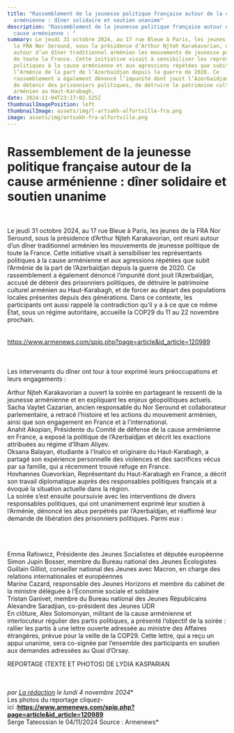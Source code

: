 ```yaml
---
title: "Rassemblement de la jeunesse politique française autour de la cause
  arménienne : dîner solidaire et soutien unanime"
description: "Rassemblement de la jeunesse politique française autour de la
  cause arménienne : "
summary: Le jeudi 31 octobre 2024, au 17 rue Bleue à Paris, les jeunes de
  la FRA Nor Seround, sous la présidence d’Arthur Njteh Karakavorian, ont réuni
  autour d’un dîner traditionnel arménien les mouvements de jeunesse politique
  de toute la France. Cette initiative visait à sensibiliser les représentants
  politiques à la cause arménienne et aux agressions répétées que subit
  l’Arménie de la part de l’Azerbaïdjan depuis la guerre de 2020. Ce
  rassemblement a également dénoncé l’impunité dont jouit l’Azerbaïdjan, accusé
  de détenir des prisonniers politiques, de détruire le patrimoine culturel
  arménien au Haut-Karabagh,
date: 2024-11-04T23:17:02.525Z
thumbnailImagePosition: left
thumbnailImage: assets/img/l-artsakh-alfortville-fra.png
image: assets/img/artsakh-fra-alfortville.png
---
```

# Rassemblement de la jeunesse politique française autour de la cause arménienne : dîner solidaire et soutien unanime

\
\
Le jeudi 31 octobre 2024, au 17 rue Bleue à Paris, les jeunes de la FRA Nor Seround, sous la présidence d’Arthur Njteh Karakavorian, ont réuni autour d’un dîner traditionnel arménien les mouvements de jeunesse politique de toute la France. Cette initiative visait à sensibiliser les représentants politiques à la cause arménienne et aux agressions répétées que subit l’Arménie de la part de l’Azerbaïdjan depuis la guerre de 2020. Ce rassemblement a également dénoncé l’impunité dont jouit l’Azerbaïdjan, accusé de détenir des prisonniers politiques, de détruire le patrimoine culturel arménien au Haut-Karabagh, et de forcer au départ des populations locales présentes depuis des générations. Dans ce contexte, les participants ont aussi rappelé la contradiction qu’il y a à ce que ce même État, sous un régime autoritaire, accueille la COP29 du 11 au 22 novembre prochain. \
\
\
<https://www.armenews.com/spip.php?page=article&id_article=120989>\
\
\
\
Les intervenants du dîner ont tour à tour exprimé leurs préoccupations et leurs engagements :

Arthur Njteh Karakavorian a ouvert la soirée en partageant le ressenti de la jeunesse arménienne et en expliquant les enjeux géopolitiques actuels.\
Sacha Vaytet Cazarian, ancien responsable du Nor Seround et collaborateur parlementaire, a retracé l’histoire et les actions du mouvement arménien, ainsi que son engagement en France et à l’international.\
Anahit Akopian, Présidente du Comité de défense de la cause arménienne en France, a exposé la politique de l’Azerbaïdjan et décrit les exactions attribuées au régime d’Ilham Aliyev.\
Oksana Balayan, étudiante à l’Inalco et originaire du Haut-Karabagh, a partagé son expérience personnelle des violences et des sacrifices vécus par sa famille, qui a récemment trouvé refuge en France.\
Hovhannes Guevorkian, Représentant du Haut-Karabagh en France, a décrit son travail diplomatique auprès des responsables politiques français et a évoqué la situation actuelle dans la région.\
La soirée s’est ensuite poursuivie avec les interventions de divers responsables politiques, qui ont unanimement exprimé leur soutien à l’Arménie, dénoncé les abus perpétrés par l’Azerbaïdjan, et réaffirmé leur demande de libération des prisonniers politiques. Parmi eux :

\
\
\
Emma Rafowicz, Présidente des Jeunes Socialistes et députée européenne\
Simon Jupin Bosser, membre du Bureau national des Jeunes Écologistes\
Guillain Gilliot, conseiller national des Jeunes avec Macron, en charge des relations internationales et européennes\
Marine Cazard, responsable des Jeunes Horizons et membre du cabinet de la ministre déléguée à l’Économie sociale et solidaire\
Tristan Ganivet, membre du Bureau national des Jeunes Républicains\
Alexandre Saradjian, co-président des Jeunes UDR\
En clôture, Alex Solomonyan, militant de la cause arménienne et interlocuteur régulier des partis politiques, a présenté l’objectif de la soirée : rallier les partis à une lettre ouverte adressée au ministre des Affaires étrangères, prévue pour la veille de la COP29. Cette lettre, qui a reçu un appui unanime, sera co-signée par l’ensemble des participants en soutien aux demandes adressées au Quai d’Orsay.

REPORTAGE (TEXTE ET PHOTOS) DE LYDIA KASPARIAN

\
\
*par [La rédaction](https://www.armenews.com/spip.php?page=auteur&id_auteur=4) le lundi 4 novembre 2024**\
Les photos du reportage cliquez-ici :**<https://www.armenews.com/spip.php?page=article&id_article=120989>**\
Serge Tateossian le 04/11/2024 Source : Armenews*